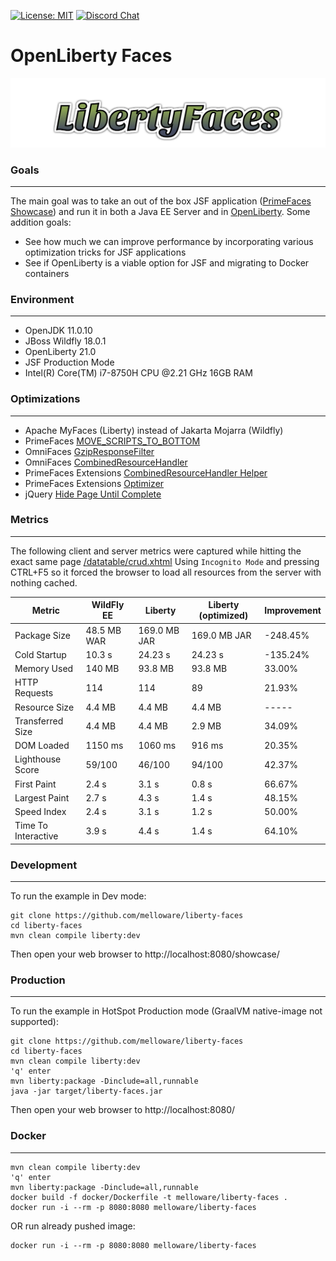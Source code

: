 [![License: MIT](https://img.shields.io/badge/License-MIT-yellow.svg)](https://opensource.org/licenses/MIT)
[![Discord Chat](https://img.shields.io/discord/591914197219016707.svg?color=7289da&label=chat&logo=discord&style=flat-square)](https://discord.gg/gzKFYnpmCY)

OpenLiberty Faces
==========================
[![LibertyFaces Logo](https://github.com/melloware/liberty-faces/blob/main/src/site/LibertyFaces.svg)](https://github.com/melloware/liberty-faces)


### Goals
***
The main goal was to take an out of the box JSF application ([PrimeFaces Showcase](https://github.com/primefaces/primefaces-showcase)) 
and run it in both a Java EE Server and in [OpenLiberty](https://openliberty.io/). 
Some addition goals:
- See how much we can improve performance by incorporating various optimization tricks for JSF applications
- See if OpenLiberty is a viable option for JSF and migrating to Docker containers

### Environment
***
- OpenJDK 11.0.10
- JBoss Wildfly 18.0.1
- OpenLiberty 21.0
- JSF Production Mode
- Intel(R) Core(TM) i7-8750H CPU @2.21 GHz 16GB RAM

### Optimizations
***
- Apache MyFaces (Liberty) instead of Jakarta Mojarra (Wildfly)
- PrimeFaces [MOVE_SCRIPTS_TO_BOTTOM](https://primefaces.github.io/primefaces/10_0_0/#/gettingstarted/configuration?id=configuration)
- OmniFaces [GzipResponseFilter](https://showcase.omnifaces.org/filters/GzipResponseFilter)
- OmniFaces [CombinedResourceHandler](https://showcase.omnifaces.org/resourcehandlers/CombinedResourceHandler)
- PrimeFaces Extensions [CombinedResourceHandler Helper](https://github.com/primefaces-extensions/primefaces-extensions/issues/293) 
- PrimeFaces Extensions [Optimizer](https://github.com/primefaces-extensions/resources-optimizer-maven-plugin)
- jQuery [Hide Page Until Complete](https://stackoverflow.com/questions/9550760/hide-page-until-everything-is-loaded-advanced/28129691#28129691)

### Metrics
***
The following client and server metrics were captured while hitting the exact same page [/datatable/crud.xhtml](https://www.primefaces.org/showcase/ui/data/datatable/crud.xhtml)
Using `Incognito Mode` and pressing CTRL+F5 so it forced the browser to load all resources from the server with nothing cached.

Metric                |  WildFly EE | Liberty        | Liberty (optimized) | Improvement |
----------------------| ----------  | ---------------| --------------------|-------------|
Package Size          | 48.5 MB WAR | 169.0 MB JAR   | 169.0 MB JAR        | -248.45%    |
Cold Startup          | 10.3 s      | 24.23 s        | 24.23 s             | -135.24%    |
Memory Used           | 140 MB      | 93.8 MB        | 93.8 MB             | 33.00%      |
HTTP Requests         | 114         | 114            | 89                  | 21.93%      |
Resource Size         | 4.4 MB      | 4.4 MB         | 4.4 MB              | -----       |
Transferred Size      | 4.4 MB      | 4.4 MB         | 2.9 MB              | 34.09%      |
DOM Loaded            | 1150 ms     | 1060 ms        | 916 ms              | 20.35%      |
Lighthouse Score      | 59/100      | 46/100         | 94/100              | 42.37%      |
First Paint           | 2.4 s       | 3.1 s          | 0.8 s               | 66.67%      |
Largest Paint         | 2.7 s       | 4.3 s          | 1.4 s               | 48.15%      |
Speed Index           | 2.4 s       | 3.1 s          | 1.2 s               | 50.00%      |
Time To Interactive   | 3.9 s       | 4.4 s          | 1.4 s               | 64.10%      |


### Development

***
To run the example in Dev mode:

```
git clone https://github.com/melloware/liberty-faces
cd liberty-faces
mvn clean compile liberty:dev
```

Then open your web browser to http://localhost:8080/showcase/

### Production

***
To run the example in HotSpot Production mode (GraalVM native-image not supported):

```
git clone https://github.com/melloware/liberty-faces
cd liberty-faces
mvn clean compile liberty:dev
'q' enter
mvn liberty:package -Dinclude=all,runnable
java -jar target/liberty-faces.jar
```

Then open your web browser to http://localhost:8080/


### Docker

***
```
mvn clean compile liberty:dev
'q' enter
mvn liberty:package -Dinclude=all,runnable
docker build -f docker/Dockerfile -t melloware/liberty-faces . 
docker run -i --rm -p 8080:8080 melloware/liberty-faces
```

OR run already pushed image:
```
docker run -i --rm -p 8080:8080 melloware/liberty-faces